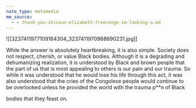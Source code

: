 ```yaml
---
note_type: metamedia
mm_source:
  - - thank-you-shivaun-elizabeth-freecongo-im-looking-a.md
---
```


![[3237411977109164304_3237411970968690231.jpg]]

While the answer is absolutely heartbreaking, it is
also simple. Society does not respect, cherish, or
value Black bodies. Although it is a degrading and
dehumanizing realization, it is understood by
Black and brown people that the part of us that is
most appealing to others is our pain and our
trauma. So while it was understood that he would
lose his life through this act, it was also
understood that the cries of the Congolese people
would continue to be overlooked unless he
provided the world with the trauma p**n of Black

bodies that they feast on.

